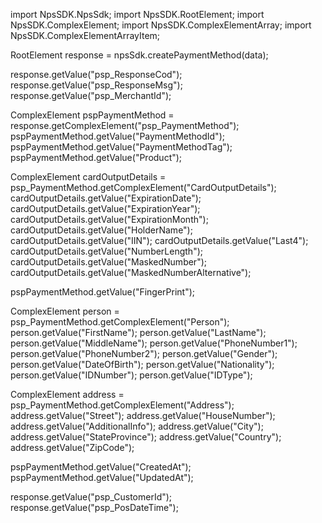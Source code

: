 import NpsSDK.NpsSdk;
import NpsSDK.RootElement;
import NpsSDK.ComplexElement;
import NpsSDK.ComplexElementArray;
import NpsSDK.ComplexElementArrayItem;

RootElement response = npsSdk.createPaymentMethod(data);

response.getValue("psp_ResponseCod");
response.getValue("psp_ResponseMsg");
response.getValue("psp_MerchantId");

ComplexElement pspPaymentMethod = response.getComplexElement("psp_PaymentMethod");
pspPaymentMethod.getValue("PaymentMethodId");
pspPaymentMethod.getValue("PaymentMethodTag");
pspPaymentMethod.getValue("Product");

ComplexElement cardOutputDetails = psp_PaymentMethod.getComplexElement("CardOutputDetails");
cardOutputDetails.getValue("ExpirationDate");
cardOutputDetails.getValue("ExpirationYear");
cardOutputDetails.getValue("ExpirationMonth");
cardOutputDetails.getValue("HolderName");
cardOutputDetails.getValue("IIN");
cardOutputDetails.getValue("Last4");
cardOutputDetails.getValue("NumberLength");
cardOutputDetails.getValue("MaskedNumber");
cardOutputDetails.getValue("MaskedNumberAlternative");

pspPaymentMethod.getValue("FingerPrint");

ComplexElement person = psp_PaymentMethod.getComplexElement("Person");
person.getValue("FirstName");
person.getValue("LastName");
person.getValue("MiddleName");
person.getValue("PhoneNumber1");
person.getValue("PhoneNumber2");
person.getValue("Gender");
person.getValue("DateOfBirth");
person.getValue("Nationality");
person.getValue("IDNumber");
person.getValue("IDType");


ComplexElement address = psp_PaymentMethod.getComplexElement("Address");
address.getValue("Street");
address.getValue("HouseNumber");
address.getValue("AdditionalInfo");
address.getValue("City");
address.getValue("StateProvince");
address.getValue("Country");
address.getValue("ZipCode");

pspPaymentMethod.getValue("CreatedAt");
pspPaymentMethod.getValue("UpdatedAt");

response.getValue("psp_CustomerId");
response.getValue("psp_PosDateTime");
